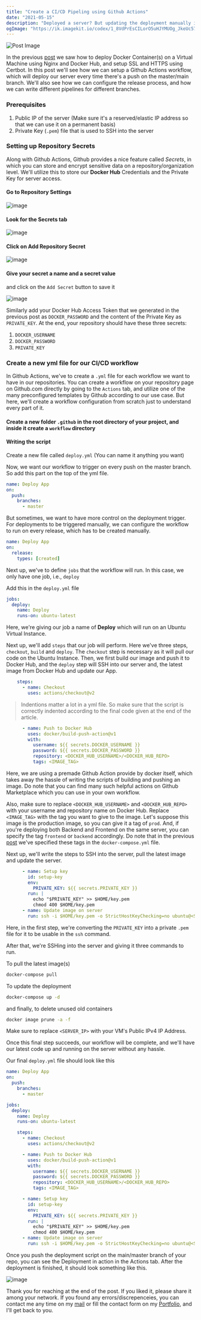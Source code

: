 ```yaml
---
title: "Create a CI/CD Pipeling using Github Actions"
date: "2021-05-15"
description: "Deployed a server? But updating the deployment manually is a pain, but also is managing complex CI/CD platforms like Jenkins of Spinnaker. Here we'll take a look at creating a simple CI/CD flow using Github Actions"
ogImage: "https://ik.imagekit.io/codex/1_8VdPrEsCILorO5uHJYMUOg_JkeUc57I2.png?tr=w-1200,h-630,fo-auto"
---
```


![Post Image](https://ik.imagekit.io/codex/1_8VdPrEsCILorO5uHJYMUOg_JkeUc57I2.png?tr=w-1200,h-630,fo-auto)

In the previous [post](/server-deployment-using-nginx-and-docker) we saw how to deploy Docker Container(s) on a Virtual Machine using Nginx and Docker Hub, and setup SSL and HTTPS using Certbot. In this post we'll see how we can setup a Github Actions workflow, which will deploy our server every time there's a push on the master/main branch. We'll also see how we can configure the release process, and how we can write different pipelines for different branches.

### Prerequisites

1. Public IP of the server (Make sure it's a reserved/elastic IP address so that we can use it on a permanent basis)
2. Private Key (`.pem`) file that is used to SSH into the server

### Setting up Repository Secrets

Along with Github Actions, Github provides a nice feature called *Secrets*, in which you can store and encrypt sensitive data on a repository/organization level. We'll utilize this to store our **Docker Hub** Credentials and the Private Key for server access.

#### Go to Repository Settings

![image](https://user-images.githubusercontent.com/54291836/118348443-ff097180-b567-11eb-82de-3104c312253c.png)

#### Look for the Secrets tab

![image](https://user-images.githubusercontent.com/54291836/118348456-1b0d1300-b568-11eb-9300-7fb9c9cbe3aa.png)

#### Click on Add Repository Secret

![image](https://user-images.githubusercontent.com/54291836/118348467-2bbd8900-b568-11eb-8d52-d70a5565fed0.png)

#### Give your secret a name and a secret value
and click on the `Add Secret` button to save it

![image](https://user-images.githubusercontent.com/54291836/118348513-78a15f80-b568-11eb-838f-997f47d61d92.png)

Similarly add your Docker Hub Access Token that we generated in the previous post as `DOCKER_PASSWORD` and the content of the Private Key as `PRIVATE_KEY`.
At the end, your repository should have these three secrets:
1. `DOCKER_USERNAME`
2. `DOCKER_PASSWORD`
3. `PRIVATE_KEY`

### Create a new yml file for our CI/CD workflow
In Github Actions, we've to create a `.yml` file for each workflow we want to have in our repositories. You can create a workflow on your repository page on Github.com directly by going to the `Actions` tab, and utilize one of the many preconfigured templates by Github according to our use case.
But here, we'll create a workflow configuration from scratch just to understand every part of it.

#### Create a new folder `.github` in the root directory of your project, and inside it create a `workflow` directory

#### Writing the script

Create a new file called `deploy.yml` (You can name it anything you want)

Now, we want our workflow to trigger on every push on the master branch. So add this part on the top of the yml file.

```yml
name: Deploy App
on:
  push:
    branches:
      - master
```

But sometimes, we want to have more control on the deployment trigger. For deployments to be triggered manually, we can configure the workflow to run on every release, which has to be created manually.

```yml
name: Deploy App
on:
  release:
    types: [created]
```

Next up, we've to define `jobs` that the workflow will run. In this case, we only have one job, i.e., `deploy`

Add this in the `deploy.yml` file

```yml
jobs:
  deploy:
    name: Deploy
    runs-on: ubuntu-latest
```

Here, we're giving our job a name of **Deploy** which will run on an Ubuntu Virtual Instance.

Next up, we'll add `steps` that our job will perform. Here we've three steps, `checkout`, `build` and `deploy`. The `checkout` step is necessary as it will pull our code on the Ubuntu Instance. Then, we first build our image and push it to Docker Hub, and the `deploy` step will SSH into our server and, the latest image from Docker Hub and update our App.

```yml
    steps:
      - name: Checkout
        uses: actions/checkout@v2
```
> Indentions matter a lot in a yml file. So make sure that the script is correctly indented according to the final code given at the end of the article.

```yml
      - name: Push to Docker Hub
        uses: docker/build-push-action@v1
        with:
          username: ${{ secrets.DOCKER_USERNAME }}
          password: ${{ secrets.DOCKER_PASSWORD }}
          repository: <DOCKER_HUB_USERNAME>/<DOCKER_HUB_REPO>
          tags: <IMAGE_TAG>
```

Here, we are using a premade Github Action provide by docker itself, which takes away the hassle of writing the scripts of building and pushing an image. Do note that you can find many such helpful actions on Github Marketplace which you can use in your own workflow.

Also, make sure to replace `<DOCKER_HUB_USERNAME>` and `<DOCKER_HUB_REPO>` with your username and repository name on Docker Hub. Replace `<IMAGE_TAG>` with the tag you want to give to the image. Let's suppose this image is the production image, so you can give it a tag of `prod`. And, if you're deploying both Backend and Frontend on the same server, you can specify the tag `frontend` or `backend` accordingly. Do note that in the previous [post](/server-deployment-using-nginx-and-docker) we've specified these tags in the `docker-compose.yml` file.

Next up, we'll write the steps to SSH into the server, pull the latest image and update the server.

```yml
      - name: Setup key
        id: setup-key
        env:
          PRIVATE_KEY: ${{ secrets.PRIVATE_KEY }}
        run: |
          echo "$PRIVATE_KEY" >> $HOME/key.pem
          chmod 400 $HOME/key.pem
      - name: Update image on server
        run: ssh -i $HOME/key.pem -o StrictHostKeyChecking=no ubuntu@<SERVER_IP> 'docker-compose pull && docker-compose up -d && docker image prune -a -f'
```

Here, in the first step, we're converting the `PRIVATE_KEY` into a private `.pem` file for it to be usable in the `ssh` command.

After that, we're SSHing into the server and giving it three commands to run.

To pull the latest image(s)
```bash
docker-compose pull
```

To update the deployment
```bash
docker-compose up -d
```

and finally, to delete unused old containers
```bash
docker image prune -a -f
```

Make sure to replace `<SERVER_IP>` with your VM's Public IPv4 IP Address.

Once this final step succeeds, our workflow will be complete, and we'll have our latest code up and running on the server without any hassle.

Our final `deploy.yml` file should look like this

```yml
name: Deploy App
on:
  push:
    branches:
      - master

jobs:
  deploy:
    name: Deploy
    runs-on: ubuntu-latest

    steps:
      - name: Checkout
        uses: actions/checkout@v2

      - name: Push to Docker Hub
        uses: docker/build-push-action@v1
        with:
          username: ${{ secrets.DOCKER_USERNAME }}
          password: ${{ secrets.DOCKER_PASSWORD }}
          repository: <DOCKER_HUB_USERNAME>/<DOCKER_HUB_REPO>
          tags: <IMAGE_TAG>

      - name: Setup key
        id: setup-key
        env:
          PRIVATE_KEY: ${{ secrets.PRIVATE_KEY }}
        run: |
          echo "$PRIVATE_KEY" >> $HOME/key.pem
          chmod 400 $HOME/key.pem
      - name: Update image on server
        run: ssh -i $HOME/key.pem -o StrictHostKeyChecking=no ubuntu@<SERVER_IP> 'docker-compose pull && docker-compose up -d && docker image prune -a -f'
```

Once you push the deployment script on the main/master branch of your repo, you can see the Deployment in action in the Actions tab. After the deployment is finished, it should look something like this.

![image](https://user-images.githubusercontent.com/54291836/118349472-81952f80-b56e-11eb-8f80-66e0163806a4.png)

Thank you for reaching at the end of the post. If you liked it, please share it among your network. If you found any errors/discrepenceies, you can contact me any time on my [mail](mailto:me@manishk.dev) or fill the contact form on my [Portfolio](https://manishk.dev), and I'll get back to you.
